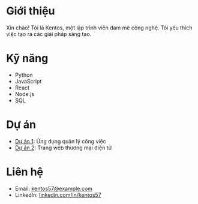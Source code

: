 # Giới thiệu
Xin chào! Tôi là Kentos, một lập trình viên đam mê công nghệ. Tôi yêu thích việc tạo ra các giải pháp sáng tạo.

# Kỹ năng
- Python
- JavaScript
- React
- Node.js
- SQL

# Dự án
- [Dự án 1](https://github.com/temptationkentos57/project1): Ứng dụng quản lý công việc
- [Dự án 2](https://github.com/temptationkentos57/project2): Trang web thương mại điện tử

# Liên hệ
- Email: kentos57@example.com
- LinkedIn: [linkedin.com/in/kentos57](https://linkedin.com/in/kentos57)